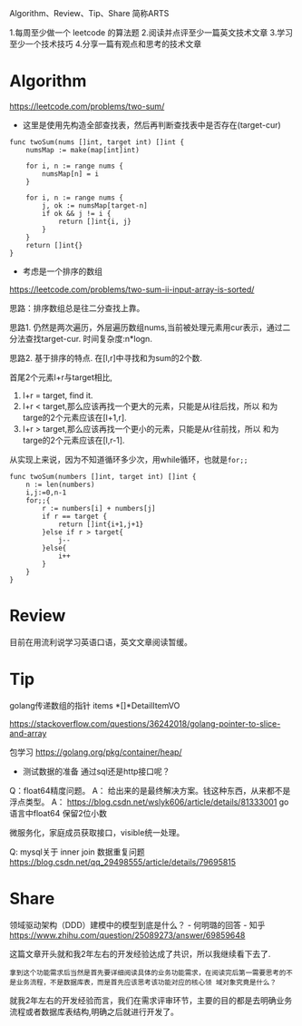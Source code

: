 
Algorithm、Review、Tip、Share 简称ARTS

1.每周至少做一个 leetcode 的算法题 2.阅读并点评至少一篇英文技术文章 3.学习至少一个技术技巧 4.分享一篇有观点和思考的技术文章

# Algorithm
https://leetcode.com/problems/two-sum/

* 这里是使用先构造全部查找表，然后再判断查找表中是否存在(target-cur)
```
func twoSum(nums []int, target int) []int {
	numsMap := make(map[int]int)

	for i, n := range nums {
		numsMap[n] = i
	}

	for i, n := range nums {
		j, ok := numsMap[target-n]
		if ok && j != i {
            return []int{i, j}
		}
	}
	return []int{}
}
```

* 考虑是一个排序的数组

https://leetcode.com/problems/two-sum-ii-input-array-is-sorted/

思路：排序数组总是往二分查找上靠。

思路1. 仍然是两次遍历，外层遍历数组nums,当前被处理元素用cur表示，通过二分法查找target-cur. 时间复杂度:n*logn.

思路2. 基于排序的特点. 在[l,r]中寻找和为sum的2个数.

首尾2个元素l+r与target相比, 
1. l+r = target, find it.
2. l+r < target,那么应该再找一个更大的元素，只能是从l往后找，所以 和为targe的2个元素应该在[l+1,r].
3. l+r > target,那么应该再找一个更小的元素，只能是从r往前找，所以 和为targe的2个元素应该在[l,r-1].

从实现上来说，因为不知道循环多少次，用while循环，也就是`for;;`

```
func twoSum(numbers []int, target int) []int {
    n := len(numbers)
    i,j:=0,n-1
    for;;{
        r := numbers[i] + numbers[j]
        if r == target {
            return []int{i+1,j+1}
        }else if r > target{
            j--
        }else{
            i++
        }
    }
}
```

# Review
目前在用流利说学习英语口语，英文文章阅读暂缓。

# Tip

golang传递数组的指针
items *[]*DetailItemVO

https://stackoverflow.com/questions/36242018/golang-pointer-to-slice-and-array

包学习
https://golang.org/pkg/container/heap/

* 测试数据的准备
通过sql还是http接口呢？


Q：float64精度问题。
A： 给出来的是最终解决方案。钱这种东西，从来都不是浮点类型。
A： https://blog.csdn.net/wslyk606/article/details/81333001
go语言中float64 保留2位小数

微服务化，家庭成员获取接口，visible统一处理。

Q: mysql关于 inner join 数据重复问题
https://blog.csdn.net/qq_29498555/article/details/79695815

# Share

领域驱动架构（DDD）建模中的模型到底是什么？ - 何明璐的回答 - 知乎
https://www.zhihu.com/question/25089273/answer/69859648

这篇文章开头就和我2年左右的开发经验达成了共识，所以我继续看下去了.
```
拿到这个功能需求后当然是首先要详细阅读具体的业务功能需求，在阅读完后第一需要思考的不是业务流程，不是数据库表，而是首先应该思考该功能对应的核心领 域对象究竟是什么？
```
就我2年左右的开发经验而言，我们在需求评审环节，主要的目的都是去明确业务流程或者数据库表结构,明确之后就进行开发了。



